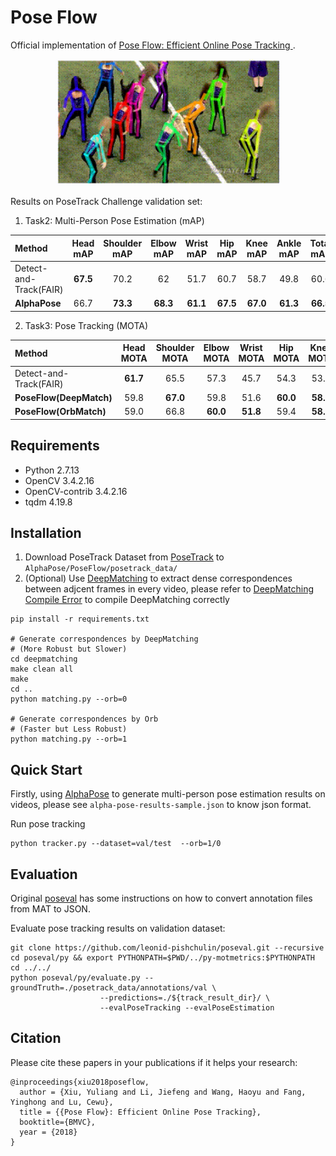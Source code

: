 # Pose Flow

Official implementation of [Pose Flow: Efficient Online Pose Tracking ](https://arxiv.org/abs/1802.00977).

<p align='center'>
    <img src="posetrack.gif", width="360">
</p>

Results on PoseTrack Challenge validation set:

1. Task2: Multi-Person Pose Estimation (mAP)
<center>

| Method | Head mAP | Shoulder mAP | Elbow mAP | Wrist mAP | Hip mAP | Knee mAP | Ankle mAP | Total mAP |
|:-------|:-----:|:-------:|:-------:|:-------:|:-------:|:-------:|:-------:|:-------:|
| Detect-and-Track(FAIR) | **67.5** | 70.2 | 62 | 51.7 | 60.7 | 58.7 | 49.8 | 60.6 |
| **AlphaPose** | 66.7 | **73.3** | **68.3** | **61.1** | **67.5** | **67.0** | **61.3** | **66.5** |

</center>

2. Task3: Pose Tracking (MOTA)
<center>

| Method | Head MOTA | Shoulder MOTA | Elbow MOTA | Wrist MOTA | Hip MOTA | Knee MOTA | Ankle MOTA | Total MOTA | Total MOTP| Speed(FPS) |
|:-------|:-----:|:-------:|:-------:|:-------:|:-------:|:-------:|:-------:|:-------:|:-------:|:-------:|
| Detect-and-Track(FAIR) | **61.7** | 65.5 | 57.3 | 45.7 | 54.3 | 53.1 | 45.7 | 55.2 | 61.5 |Unknown|
| **PoseFlow(DeepMatch)** | 59.8 | **67.0** | 59.8 | 51.6 | **60.0** | **58.4** | **50.5** | **58.3** | **67.8**|8|
| **PoseFlow(OrbMatch)** | 59.0 | 66.8 | **60.0** | **51.8** | 59.4 | **58.4** | 50.3 | 58.0 | 62.2|24|

</center>

## Requirements

- Python 2.7.13
- OpenCV 3.4.2.16
- OpenCV-contrib 3.4.2.16
- tqdm 4.19.8

## Installation

1. Download PoseTrack Dataset from [PoseTrack](https://posetrack.net/) to `AlphaPose/PoseFlow/posetrack_data/`
2. (Optional) Use [DeepMatching](http://lear.inrialpes.fr/src/deepmatching/) to extract dense correspondences between adjcent frames in every video, please refer to [DeepMatching Compile Error](https://github.com/MVIG-SJTU/AlphaPose/issues/97) to compile DeepMatching correctly

```shell
pip install -r requirements.txt

# Generate correspondences by DeepMatching
# (More Robust but Slower)
cd deepmatching
make clean all
make
cd ..
python matching.py --orb=0 

# Generate correspondences by Orb
# (Faster but Less Robust)
python matching.py --orb=1 

```
## Quick Start

Firstly, using [AlphaPose](https://github.com/MVIG-SJTU/AlphaPose) to generate multi-person pose estimation results on videos, please see `alpha-pose-results-sample.json` to know json format.

Run pose tracking
```shell
python tracker.py --dataset=val/test  --orb=1/0
```
## Evaluation

Original [poseval](https://github.com/leonid-pishchulin/poseval) has some instructions on how to convert annotation files from MAT to JSON.

Evaluate pose tracking results on validation dataset:

```shell
git clone https://github.com/leonid-pishchulin/poseval.git --recursive
cd poseval/py && export PYTHONPATH=$PWD/../py-motmetrics:$PYTHONPATH
cd ../../
python poseval/py/evaluate.py --groundTruth=./posetrack_data/annotations/val \
                    --predictions=./${track_result_dir}/ \
                    --evalPoseTracking --evalPoseEstimation
```
## Citation

Please cite these papers in your publications if it helps your research:

    @inproceedings{xiu2018poseflow,
      author = {Xiu, Yuliang and Li, Jiefeng and Wang, Haoyu and Fang, Yinghong and Lu, Cewu},
      title = {{Pose Flow}: Efficient Online Pose Tracking},
      booktitle={BMVC},
      year = {2018}
    }





